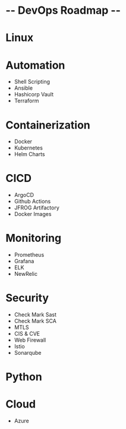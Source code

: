 # -- DevOps Roadmap --

# Linux

# Automation
* Shell Scripting
* Ansible
* Hashicorp Vault
* Terraform

# Containerization
* Docker
* Kubernetes
* Helm Charts

# CICD
* ArgoCD
* Github Actions
* JFROG Artifactory
* Docker Images

# Monitoring
* Prometheus
* Grafana
* ELK
* NewRelic

# Security
* Check Mark Sast
* Check Mark SCA
* MTLS
* CIS & CVE
* Web Firewall
* Istio
* Sonarqube

# Python

# Cloud
* Azure
